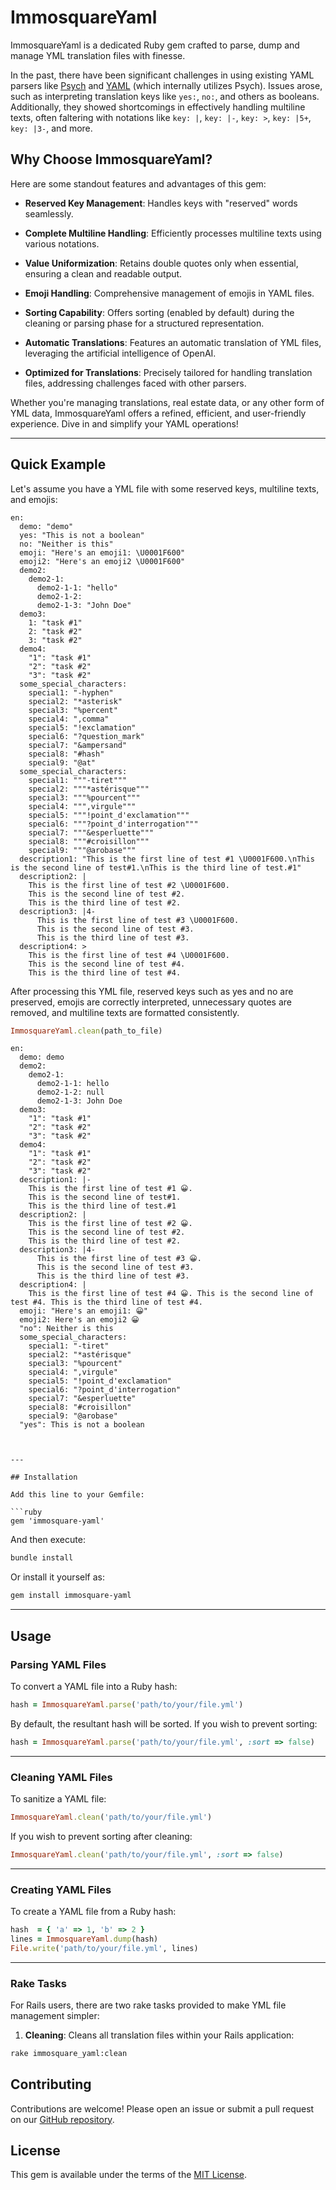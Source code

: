 # ImmosquareYaml

ImmosquareYaml is a dedicated Ruby gem crafted to parse, dump and manage YML translation files with finesse.

In the past, there have been significant challenges in using existing YAML parsers like [Psych](https://github.com/ruby/psych) and [YAML](https://github.com/ruby/yaml) (which internally utilizes Psych). Issues arose, such as interpreting translation keys like `yes:`, `no:`, and others as booleans. Additionally, they showed shortcomings in effectively handling multiline texts, often faltering with notations like `key: |`, `key: |-`, `key: >`, `key: |5+`, `key: |3-`, and more.

## Why Choose ImmosquareYaml?

Here are some standout features and advantages of this gem:

- **Reserved Key Management**: Handles keys with "reserved" words seamlessly.

- **Complete Multiline Handling**: Efficiently processes multiline texts using various notations.

- **Value Uniformization**: Retains double quotes only when essential, ensuring a clean and readable output.

- **Emoji Handling**: Comprehensive management of emojis in YAML files.

- **Sorting Capability**: Offers sorting (enabled by default) during the cleaning or parsing phase for a structured representation.

- **Automatic Translations**: Features an automatic translation of YML files, leveraging the artificial intelligence of OpenAI.

- **Optimized for Translations**: Precisely tailored for handling translation files, addressing challenges faced with other parsers.

Whether you're managing translations, real estate data, or any other form of YML data, ImmosquareYaml offers a refined, efficient, and user-friendly experience. Dive in and simplify your YAML operations!

---

## Quick Example

Let's assume you have a YML file with some reserved keys, multiline texts, and emojis:

```YML
en:
  demo: "demo"
  yes: "This is not a boolean"
  no: "Neither is this"
  emoji: "Here's an emoji1: \U0001F600"
  emoji2: "Here's an emoji2 \U0001F600"
  demo2:
    demo2-1:
      demo2-1-1: "hello"
      demo2-1-2:
      demo2-1-3: "John Doe"
  demo3:
    1: "task #1"
    2: "task #2"
    3: "task #2"
  demo4:
    "1": "task #1"
    "2": "task #2"
    "3": "task #2"
  some_special_characters:
    special1: "-hyphen"
    special2: "*asterisk"
    special3: "%percent"
    special4: ",comma"
    special5: "!exclamation"
    special6: "?question_mark"
    special7: "&ampersand"
    special8: "#hash"
    special9: "@at"
  some_special_characters:
    special1: """-tiret"""
    special2: """*astérisque"""
    special3: """%pourcent"""
    special4: """,virgule"""
    special5: """!point_d'exclamation"""
    special6: """?point_d'interrogation"""
    special7: """&esperluette"""
    special8: """#croisillon"""
    special9: """@arobase"""
  description1: "This is the first line of test #1 \U0001F600.\nThis is the second line of test#1.\nThis is the third line of test.#1"
  description2: |
    This is the first line of test #2 \U0001F600.
    This is the second line of test #2.
    This is the third line of test #2.
  description3: |4-
      This is the first line of test #3 \U0001F600.
      This is the second line of test #3.
      This is the third line of test #3.
  description4: >
    This is the first line of test #4 \U0001F600.
    This is the second line of test #4.
    This is the third line of test #4.
```

After processing this YML file, reserved keys such as yes and no are preserved, emojis are correctly interpreted, unnecessary quotes are removed, and multiline texts are formatted consistently.

```ruby
ImmosquareYaml.clean(path_to_file)
```

```YML
en:
  demo: demo
  demo2:
    demo2-1:
      demo2-1-1: hello
      demo2-1-2: null
      demo2-1-3: John Doe
  demo3:
    "1": "task #1"
    "2": "task #2"
    "3": "task #2"
  demo4:
    "1": "task #1"
    "2": "task #2"
    "3": "task #2"
  description1: |-
    This is the first line of test #1 😀.
    This is the second line of test#1.
    This is the third line of test.#1
  description2: |
    This is the first line of test #2 😀.
    This is the second line of test #2.
    This is the third line of test #2.
  description3: |4-
      This is the first line of test #3 😀.
      This is the second line of test #3.
      This is the third line of test #3.
  description4: |
    This is the first line of test #4 😀. This is the second line of test #4. This is the third line of test #4.
  emoji: "Here's an emoji1: 😀"
  emoji2: Here's an emoji2 😀
  "no": Neither is this
  some_special_characters:
    special1: "-tiret"
    special2: "*astérisque"
    special3: "%pourcent"
    special4: ",virgule"
    special5: "!point_d'exclamation"
    special6: "?point_d'interrogation"
    special7: "&esperluette"
    special8: "#croisillon"
    special9: "@arobase"
  "yes": This is not a boolean
```

```


---

## Installation

Add this line to your Gemfile:

```ruby
gem 'immosquare-yaml'
```

And then execute:

```sh
bundle install
```

Or install it yourself as:

```sh
gem install immosquare-yaml
```

---

## Usage

### Parsing YAML Files

To convert a YAML file into a Ruby hash:

```ruby
hash = ImmosquareYaml.parse('path/to/your/file.yml')
```

By default, the resultant hash will be sorted. If you wish to prevent sorting:

```ruby
hash = ImmosquareYaml.parse('path/to/your/file.yml', :sort => false)
```

---

### Cleaning YAML Files

To sanitize a YAML file:

```ruby
ImmosquareYaml.clean('path/to/your/file.yml')
```

If you wish to prevent sorting after cleaning:

```ruby
ImmosquareYaml.clean('path/to/your/file.yml', :sort => false)
```

---

### Creating YAML Files

To create a YAML file from a Ruby hash:

```ruby
hash  = { 'a' => 1, 'b' => 2 }
lines = ImmosquareYaml.dump(hash)
File.write('path/to/your/file.yml', lines)
```

---

### Rake Tasks

For Rails users, there are two rake tasks provided to make YML file management simpler:

1. **Cleaning**: Cleans all translation files within your Rails application:

```bash
rake immosquare_yaml:clean
```


## Contributing

Contributions are welcome! Please open an issue or submit a pull request on our [GitHub repository](https://github.com/immosquare/immosquare-yaml).

## License

This gem is available under the terms of the [MIT License](https://opensource.org/licenses/MIT).
